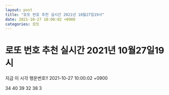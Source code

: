```yaml
---
layout: post
title: "로또 번호 추천 실시간 2021년 10월27일19시"
date: 2021-10-27 10:00:02 +0900
categories: 로또
---
```


# 로또 번호 추천 실시간 2021년 10월27일19시

지금 이 시각 행운번호!! 2021-10-27 10:00:02 +0900

 34  40  39  32  38  3 

